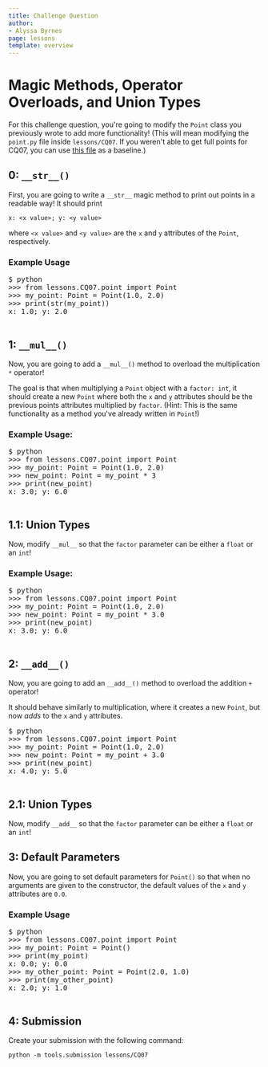 ```yaml
---
title: Challenge Question 
author:
- Alyssa Byrnes
page: lessons
template: overview
---
```


# Magic Methods, Operator Overloads, and Union Types

For this challenge question, you're going to modify the `Point` class you previously wrote to add more functionality! (This will mean modifying the `point.py` file inside `lessons/CQ07`. If you weren't able to get full points for CQ07, you can use [this file](/challenge_questions/point.html) as a baseline.)

## 0: `__str__()`

First, you are going to write a `__str__` magic method to print out points in a readable way! It should print 

```x: <x value>; y: <y value>```

where `<x value>` and `<y value>` are the `x` and `y` attributes of the `Point`, respectively.

### Example Usage

<pre>
<div class="terminal">$ python 
>>> from lessons.CQ07.point import Point
>>> my_point: Point = Point(1.0, 2.0)
>>> print(str(my_point))
x: 1.0; y: 2.0
</div>
</pre>

## 1: `__mul__()`

Now, you are going to add a `__mul__()` method to overload the multiplication `*` operator!

The goal is that when multiplying a `Point` object with a `factor: int`, it should create a new `Point` where both the `x` and `y` attributes should be the previous points attributes multiplied by `factor`. (Hint: This is the same functionality as a method you've already written in `Point`!) 

### Example Usage:

<pre>
<div class="terminal">$ python 
>>> from lessons.CQ07.point import Point
>>> my_point: Point = Point(1.0, 2.0)
>>> new_point: Point = my_point * 3
>>> print(new_point)
x: 3.0; y: 6.0
</div>
</pre>

## 1.1: Union Types
Now, modify `__mul__` so that the `factor` parameter can be either a `float` or an `int`!

### Example Usage:
<pre>
<div class="terminal">$ python 
>>> from lessons.CQ07.point import Point
>>> my_point: Point = Point(1.0, 2.0)
>>> new_point: Point = my_point * 3.0
>>> print(new_point)
x: 3.0; y: 6.0
</div>
</pre>

## 2: `__add__()`

Now, you are going to add an `__add__()` method to overload the addition `+` operator!

It should behave similarly to multiplication, where it creates a new `Point`, but now *adds* to the `x` and `y` attributes.

<pre>
<div class="terminal">$ python 
>>> from lessons.CQ07.point import Point
>>> my_point: Point = Point(1.0, 2.0)
>>> new_point: Point = my_point + 3.0
>>> print(new_point)
x: 4.0; y: 5.0
</div>
</pre>

## 2.1: Union Types
Now, modify `__add__` so that the `factor` parameter can be either a `float` or an `int`!


## 3: Default Parameters

Now, you are going to set default parameters for `Point()` so that when no arguments are given to the constructor, the default values of the `x` and `y` attributes are `0.0`.

### Example Usage


<pre>
<div class="terminal">$ python 
>>> from lessons.CQ07.point import Point
>>> my_point: Point = Point()
>>> print(my_point)
x: 0.0; y: 0.0
>>> my_other_point: Point = Point(2.0, 1.0)
>>> print(my_other_point)
x: 2.0; y: 1.0
</div>
</pre>

## 4: Submission

Create your submission with the following command:

```
python -m tools.submission lessons/CQ07
```